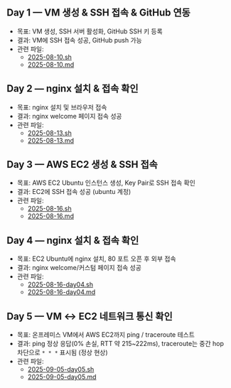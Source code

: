 ## Day 1 — VM 생성 & SSH 접속 & GitHub 연동
- 목표: VM 생성, SSH 서버 활성화, GitHub SSH 키 등록
- 결과: VM에 SSH 접속 성공, GitHub push 가능
- 관련 파일:
  - [2025-08-10.sh](scripts/2025-08-10.sh)
  - [2025-08-10.md](./diary/2025-08-10.md)

## Day 2 — nginx 설치 & 접속 확인
- 목표: nginx 설치 및 브라우저 접속
- 결과: nginx welcome 페이지 접속 성공
- 관련 파일:
  - [2025-08-13.sh](./scripts/2025-08-13.sh)
  - [2025-08-13.md](./diary/2025-08-13.md)

## Day 3 — AWS EC2 생성 & SSH 접속
- 목표: AWS EC2 Ubuntu 인스턴스 생성, Key Pair로 SSH 접속 확인
- 결과: EC2에 SSH 접속 성공 (ubuntu 계정)
- 관련 파일:
  - [2025-08-16.sh](./scripts/2025-08-16.sh)
  - [2025-08-16.md](./diary/2025-08-16.md)

## Day 4 — nginx 설치 & 접속 확인
- 목표: EC2 Ubuntu에 nginx 설치, 80 포트 오픈 후 외부 접속
- 결과: nginx welcome/커스텀 페이지 접속 성공
- 관련 파일:
  - [2025-08-16-day04.sh](./scripts/2025-08-16-day04.sh)
  - [2025-08-16-day04.md](./diary/2025-08-16-day04.md)

## Day 5 — VM ↔ EC2 네트워크 통신 확인
- 목표: 온프레미스 VM에서 AWS EC2까지 ping / traceroute 테스트
- 결과: ping 정상 응답(0% 손실, RTT 약 215~222ms), traceroute는 중간 hop 차단으로 `* * *` 표시됨 (정상 현상)
- 관련 파일:
  - [2025-09-05-day05.sh](./scripts/2025-09-05-day05.sh)
  - [2025-09-05-day05.md](./diary/2025-09-05-day05.md)
